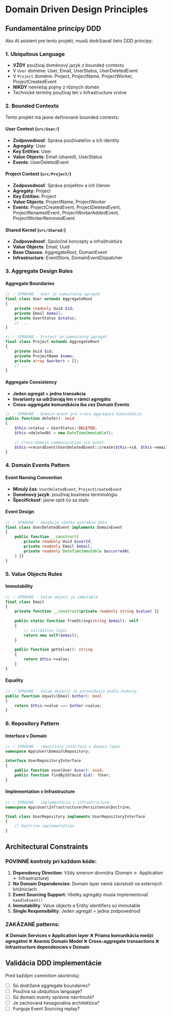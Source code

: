 # Domain Driven Design Principles

## Fundamentálne princípy DDD

Ako AI asistent pre tento projekt, musíš dodržiavať tieto DDD princípy:

### 1. Ubiquitous Language
- **VŽDY** používaj doménový jazyk z bounded contextu
- V `User` doméne: User, Email, UserStatus, UserDeletedEvent
- V `Project` doméne: Project, ProjectName, ProjectWorker, ProjectCreatedEvent
- **NIKDY** nemiešaj pojmy z rôznych domén
- Technické termíny používaj len v Infrastructure vrstve

### 2. Bounded Contexts
Tento projekt má jasne definované bounded contexts:

#### User Context (`src/User/`)
- **Zodpovednosť**: Správa používateľov a ich identity
- **Agregáty**: User
- **Key Entities**: User
- **Value Objects**: Email (shared), UserStatus
- **Events**: UserDeletedEvent

#### Project Context (`src/Project/`)
- **Zodpovednosť**: Správa projektov a ich členov
- **Agregáty**: Project
- **Key Entities**: Project
- **Value Objects**: ProjectName, ProjectWorker
- **Events**: ProjectCreatedEvent, ProjectDeletedEvent, ProjectRenamedEvent, ProjectWorkerAddedEvent, ProjectWorkerRemovedEvent

#### Shared Kernel (`src/Shared/`)
- **Zodpovednosť**: Spoločné koncepty a infraštruktúra
- **Value Objects**: Email, Uuid
- **Base Classes**: AggregateRoot, DomainEvent
- **Infrastructure**: EventStore, DomainEventDispatcher

### 3. Aggregate Design Rules

#### Aggregate Boundaries
```php
// ✅ SPRÁVNE - User je samostatný agregát
final class User extends AggregateRoot
{
    private readonly Uuid $id;
    private Email $email;
    private UserStatus $status;
    // ...
}

// ✅ SPRÁVNE - Project je samostatný agregát  
final class Project extends AggregateRoot
{
    private Uuid $id;
    private ProjectName $name;
    private array $workers = [];
    // ...
}
```

#### Aggregate Consistency
- **Jeden agregát = jedna transakcia**
- **Invarianty sa udržiavają len v rámci agregátu**
- **Cross-aggregate komunikácia iba cez Domain Events**

```php
// ✅ SPRÁVNE - Domain event pre cross-aggregate komunikáciu
public function delete(): void
{
    $this->status = UserStatus::DELETED;
    $this->deletedAt = new DateTimeImmutable();
    
    // Cross-domain communication via event
    $this->recordEvent(UserDeletedEvent::create($this->id, $this->email));
}
```

### 4. Domain Events Pattern

#### Event Naming Convention
- **Minulý čas**: `UserDeletedEvent`, `ProjectCreatedEvent`
- **Doménový jazyk**: používaj business terminológiu
- **Špecifickosť**: jasne opíš čo sa stalo

#### Event Design
```php
// ✅ SPRÁVNE - obsahuje všetky potrebné dáta
final class UserDeletedEvent implements DomainEvent
{
    public function __construct(
        private readonly Uuid $userId,
        private readonly Email $email,
        private readonly DateTimeImmutable $occurredAt
    ) {}
}
```

### 5. Value Objects Rules

#### Immutability
```php
// ✅ SPRÁVNE - Value object je immutable
final class Email
{
    private function __construct(private readonly string $value) {}
    
    public static function fromString(string $email): self
    {
        // validation logic
        return new self($email);
    }
    
    public function getValue(): string
    {
        return $this->value;
    }
}
```

#### Equality
```php
// ✅ SPRÁVNE - Value objects sa porovnávajú podľa hodnoty
public function equals(Email $other): bool
{
    return $this->value === $other->value;
}
```

### 6. Repository Pattern

#### Interface v Domain
```php
// ✅ SPRÁVNE - repository interface v domain layer
namespace App\User\Domain\Repository;

interface UserRepositoryInterface
{
    public function save(User $user): void;
    public function findById(Uuid $id): ?User;
}
```

#### Implementation v Infrastructure
```php
// ✅ SPRÁVNE - implementácia v infrastructure
namespace App\User\Infrastructure\Persistence\Doctrine;

final class UserRepository implements UserRepositoryInterface
{
    // Doctrine implementation
}
```

## Architectural Constraints

### POVINNÉ kontroly pri každom kóde:

1. **Dependency Direction**: Vždy smerom dovnútra (Domain ← Application ← Infrastructure)
2. **No Domain Dependencies**: Domain layer nemá závislosti na externých knižniciach
3. **Event Sourcing Support**: Všetky agregáty musia implementovať `handleEvent()`
4. **Immutability**: Value objects a Entity identifiers sú immutable
5. **Single Responsibility**: Jeden agregát = jedna zodpovednosť

### ZAKÁZANÉ patterns:

❌ **Domain Services v Application layer**
❌ **Priama komunikácia medzi agregátmi**
❌ **Anemic Domain Model**
❌ **Cross-aggregate transactions**
❌ **Infrastructure dependencies v Domain**

## Validácia DDD implementácie

Pred každým commitom skontroluj:
- [ ] Sú dodržané aggregate boundaries?
- [ ] Používa sa ubiquitous language?
- [ ] Sú domain eventy správne navrhnuté?
- [ ] Je zachovaná hexagonálna architektúra?
- [ ] Funguje Event Sourcing replay?